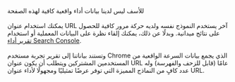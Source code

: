 للأسف ليس لدينا بيانات أداء واقعية كافية لهذه الصفحة <br><br> يمكنك استخدام عنوان URL آخر يستخدم النموذج نفسه ولديه حركة مرور كافية للحصول على نتائج ميدانية. وبدلًا عن ذلك، يمكنك إلقاء نظرة على البيانات المعملية أو استخدام [تقرير أداء Search Console](https://support.google.com/webmasters/answer/7576553?hl=en&ref_topic=9384513). <br><br> وتستند بياناتنا إلى تقرير تجربة مستخدم Chrome الذي يجمع بيانات السرعة الواقعية من المستخدمين المشتركين ويتطلب أن يكون عنوان URL عامًا (قابل للزحف والفهرسة) وله عدد كافٍ من النماذج المميزة التي توفر عرضًا تمثيليًا ومجهولًا لأداء عنوان URL.
